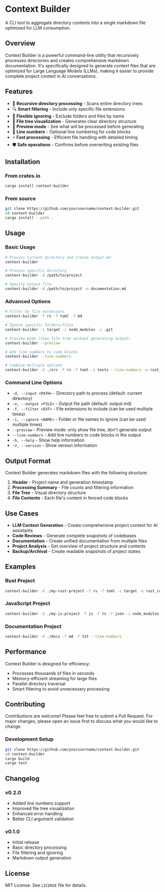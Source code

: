 # Context Builder

A CLI tool to aggregate directory contents into a single markdown file optimized for LLM consumption.

## Overview

Context Builder is a powerful command-line utility that recursively processes directories and creates comprehensive markdown documentation. It's specifically designed to generate context files that are optimized for Large Language Models (LLMs), making it easier to provide complete project context in AI conversations.

## Features

- 📁 **Recursive directory processing** - Scans entire directory trees
- 🔍 **Smart filtering** - Include only specific file extensions
- 🚫 **Flexible ignoring** - Exclude folders and files by name
- 🌳 **File tree visualization** - Generates clear directory structure
- 👀 **Preview mode** - See what will be processed before generating
- 📝 **Line numbers** - Optional line numbering for code blocks
- ⚡ **Fast processing** - Efficient file handling with detailed timing
- 🛡️ **Safe operations** - Confirms before overwriting existing files

## Installation

### From crates.io

```bash
cargo install context-builder
```

### From source

```bash
git clone https://github.com/yourusername/context-builder.git
cd context-builder
cargo install --path .
```

## Usage

### Basic Usage

```bash
# Process current directory and create output.md
context-builder

# Process specific directory
context-builder -d /path/to/project

# Specify output file
context-builder -d /path/to/project -o documentation.md
```

### Advanced Options

```bash
# Filter by file extensions
context-builder -f rs -f toml -f md

# Ignore specific folders/files
context-builder -i target -i node_modules -i .git

# Preview mode (show file tree without generating output)
context-builder --preview

# Add line numbers to code blocks
context-builder --line-numbers

# Combine multiple options
context-builder -d ./src -f rs -f toml -i tests --line-numbers -o rust_context.md
```

### Command Line Options

- `-d, --input <PATH>` - Directory path to process (default: current directory)
- `-o, --output <FILE>` - Output file path (default: output.md)
- `-f, --filter <EXT>` - File extensions to include (can be used multiple times)
- `-i, --ignore <NAME>` - Folder or file names to ignore (can be used multiple times)
- `--preview` - Preview mode: only show file tree, don't generate output
- `--line-numbers` - Add line numbers to code blocks in the output
- `-h, --help` - Show help information
- `-V, --version` - Show version information

## Output Format

Context Builder generates markdown files with the following structure:

1. **Header** - Project name and generation timestamp
2. **Processing Summary** - File counts and filtering information
3. **File Tree** - Visual directory structure
4. **File Contents** - Each file's content in fenced code blocks

## Use Cases

- **LLM Context Generation** - Create comprehensive project context for AI assistants
- **Code Reviews** - Generate complete snapshots of codebases
- **Documentation** - Create unified documentation from multiple files
- **Project Analysis** - Get overview of project structure and contents
- **Backup/Archival** - Create readable snapshots of project states

## Examples

### Rust Project

```bash
context-builder -d ./my-rust-project -f rs -f toml -i target -o rust_context.md
```

### JavaScript Project

```bash
context-builder -d ./my-js-project -f js -f ts -f json -i node_modules -i dist
```

### Documentation Project

```bash
context-builder -d ./docs -f md -f txt --line-numbers
```

## Performance

Context Builder is designed for efficiency:

- Processes thousands of files in seconds
- Memory-efficient streaming for large files
- Parallel directory traversal
- Smart filtering to avoid unnecessary processing

## Contributing

Contributions are welcome! Please feel free to submit a Pull Request. For major changes, please open an issue first to discuss what you would like to change.

### Development Setup

```bash
git clone https://github.com/yourusername/context-builder.git
cd context-builder
cargo build
cargo test
```

## Changelog

### v0.2.0
- Added line numbers support
- Improved file tree visualization
- Enhanced error handling
- Better CLI argument validation

### v0.1.0
- Initial release
- Basic directory processing
- File filtering and ignoring
- Markdown output generation

## License

MIT License. See `LICENSE` file for details.
